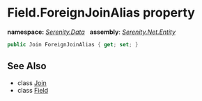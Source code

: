 # Field.ForeignJoinAlias property
**namespace:** *[Serenity.Data](../../README.md#serenity.data-namespace)*   **assembly**: *[Serenity.Net.Entity](../../README.md)*

```csharp
public Join ForeignJoinAlias { get; set; }
```

## See Also

* class [Join](../Serenity.Net.Data/../Join.md)
* class [Field](../Field.md)